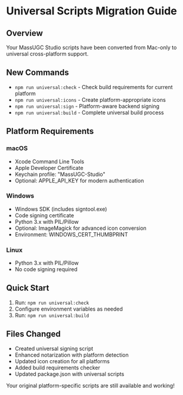 
# Universal Scripts Migration Guide

## Overview
Your MassUGC Studio scripts have been converted from Mac-only to universal cross-platform support.

## New Commands
- `npm run universal:check` - Check build requirements for current platform  
- `npm run universal:icons` - Create platform-appropriate icons
- `npm run universal:sign` - Platform-aware backend signing
- `npm run universal:build` - Complete universal build process

## Platform Requirements

### macOS
- Xcode Command Line Tools
- Apple Developer Certificate  
- Keychain profile: "MassUGC-Studio"
- Optional: APPLE_API_KEY for modern authentication

### Windows  
- Windows SDK (includes signtool.exe)
- Code signing certificate
- Python 3.x with PIL/Pillow
- Optional: ImageMagick for advanced icon conversion
- Environment: WINDOWS_CERT_THUMBPRINT

### Linux
- Python 3.x with PIL/Pillow
- No code signing required

## Quick Start
1. Run: `npm run universal:check`
2. Configure environment variables as needed
3. Run: `npm run universal:build`

## Files Changed
- Created universal signing script
- Enhanced notarization with platform detection  
- Updated icon creation for all platforms
- Added build requirements checker
- Updated package.json with universal scripts

Your original platform-specific scripts are still available and working!
